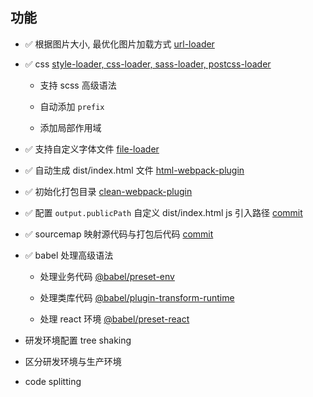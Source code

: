 ## 功能

- ✅ 根据图片大小, 最优化图片加载方式 [url-loader](https://github.com/wojiaofengzhongzhuifeng/webpack-demo/commit/4ec836b95f7735c1ed723934ff03de5a8484e783)

- ✅ css [style-loader, css-loader, sass-loader, postcss-loader](https://github.com/wojiaofengzhongzhuifeng/webpack-demo/commit/42a09eb7f04f879d7e80a160a0145207ec3578be)
  
    - 支持 scss 高级语法
    
    - 自动添加 `prefix`
    
    - 添加局部作用域
  
- ✅ 支持自定义字体文件 [file-loader](https://github.com/wojiaofengzhongzhuifeng/webpack-demo/commit/c579e81861c1cfb90fae7975cc958557df875f67)

- ✅ 自动生成 dist/index.html 文件 [html-webpack-plugin](https://github.com/wojiaofengzhongzhuifeng/webpack-demo/commit/38f2b1499a6ae26e9aba6942f6d160cc668f729d)

- ✅ 初始化打包目录 [clean-webpack-plugin](https://github.com/wojiaofengzhongzhuifeng/webpack-demo/commit/b1191f818827b59624fa29b2c8f2a7ce2789e7c5)

- ✅ 配置 `output.publicPath` 自定义 dist/index.html js 引入路径 [commit](https://github.com/wojiaofengzhongzhuifeng/webpack-demo/commit/fb59d2e2cfbd8e722d49009a6b82f1cd60bcf6c1)

- ✅ sourcemap 映射源代码与打包后代码 [commit](https://github.com/wojiaofengzhongzhuifeng/webpack-demo/commit/6aaf6b502e1be9bdd33d96d5a842a9badc833f67)

- ✅ babel 处理高级语法

  - 处理业务代码 [@babel/preset-env](https://github.com/wojiaofengzhongzhuifeng/webpack-demo/commit/aaa791b436fa60e5541445bd623b7065533f8958)
  
  - 处理类库代码 [@babel/plugin-transform-runtime](https://github.com/wojiaofengzhongzhuifeng/webpack-demo/commit/008befd36e6ef77470915a789f9b8940dac17d65)
  
  - 处理 react 环境 [@babel/preset-react](https://github.com/wojiaofengzhongzhuifeng/webpack-demo/commit/c14a234bde4de775f970a7beb38c85fb4dea24c4)

- 研发环境配置 tree shaking 

- 区分研发环境与生产环境 

- code splitting 


